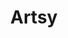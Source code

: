 ---
blog: https://medium.com/artsy-blog
codehost: https://github.com/https://github.com/artsy
facebook: http://facebook.com/artsy
instagram: http://instagram.com/artsy
logohandle: artsynet
sort: artsy
title: Artsy
twitter: https://x.com/artsy
website: https://www.artsy.net/
---